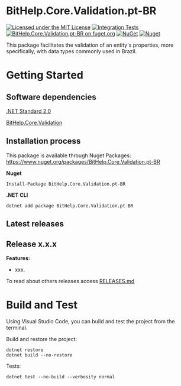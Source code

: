 # BitHelp.Core.Validation.pt-BR

[![Licensed under the MIT License](https://img.shields.io/badge/License-MIT-blue.svg)](./LICENSE)
[![Integration Tests](https://github.com/RenatoPacheco/BitHelp.Core.Validation.pt-BR/workflows/Integration%20Tests/badge.svg?branch=master)](https://github.com/RenatoPacheco/BitHelp.Core.Validation.pt-BR/actions/workflows/integration-tests.yml)
[![BitHelp.Core.Validation.pt-BR on fuget.org](https://www.fuget.org/packages/BitHelp.Core.Validation.pt-BR/badge.svg)](https://www.fuget.org/packages/BitHelp.Core.Validation.pt-BR)
[![NuGet](https://img.shields.io/nuget/v/BitHelp.Core.Validation.pt-BR.svg)](https://nuget.org/packages/BitHelp.Core.Validation.pt-BR)
[![Nuget](https://img.shields.io/nuget/dt/BitHelp.Core.Validation.pt-BR.svg)](https://nuget.org/packages/BitHelp.Core.Validation.pt-BR)

This package facilitates the validation of an entity's properties, more specifically, with data types commonly used in Brazil.

# Getting Started

## Software dependencies

[.NET Standard 2.0](https://docs.microsoft.com/pt-BR/dotnet/standard/net-standard)

[BitHelp.Core.Validation](https://www.nuget.org/packages/BitHelp.Core.Validation)

## Installation process

This package is available through Nuget Packages: https://www.nuget.org/packages/BitHelp.Core.Validation.pt-BR

**Nuget**
```
Install-Package BitHelp.Core.Validation.pt-BR
```

**.NET CLI**
```
dotnet add package BitHelp.Core.Validation.pt-BR
```

## Latest releases

## Release x.x.x

**Features:**

- xxx.

To read about others releases access [RELEASES.md](./RELEASES.md)

# Build and Test

Using Visual Studio Code, you can build and test the project from the terminal.

Build and restore the project:

```
dotnet restore
dotnet build --no-restore
```

Tests:

```
dotnet test --no-build --verbosity normal
```